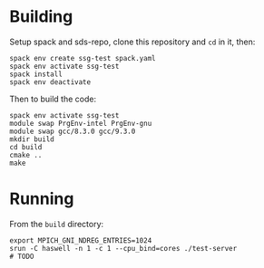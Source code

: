 # Building

Setup spack and sds-repo, clone this repository and `cd` in it, then:

```
spack env create ssg-test spack.yaml
spack env activate ssg-test
spack install
spack env deactivate
```

Then to build the code:

```
spack env activate ssg-test
module swap PrgEnv-intel PrgEnv-gnu
module swap gcc/8.3.0 gcc/9.3.0
mkdir build
cd build
cmake ..
make
```

# Running

From the `build` directory:

```
export MPICH_GNI_NDREG_ENTRIES=1024
srun -C haswell -n 1 -c 1 --cpu_bind=cores ./test-server
# TODO
```
